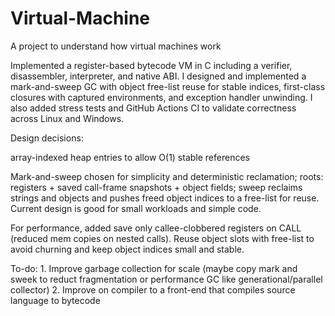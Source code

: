# Virtual-Machine
A project to understand how virtual machines work

Implemented a register-based bytecode VM in C including a verifier, disassembler, interpreter, and native ABI. I designed and implemented a mark-and-sweep GC with object free-list reuse for stable indices, first-class closures with captured environments, and exception handler unwinding. I also added stress tests and GitHub Actions CI to validate correctness across Linux and Windows.

Design decisions: 

array-indexed heap entries to allow O(1) stable references

Mark-and-sweep chosen for simplicity and deterministic reclamation; roots: registers + saved call-frame snapshots + object fields; sweep reclaims strings and objects and pushes freed object indices to a free-list for reuse. Current design is good for small workloads and simple code.

For performance, added save only callee-clobbered registers on CALL (reduced mem copies on nested calls).
Reuse object slots with free-list to avoid churning and keep object indices small and stable.


To-do:
    1. Improve garbage collection for scale (maybe copy mark and sweek to reduct fragmentation or performance GC like generational/parallel collector)
    2. Improve on compiler to a front-end that compiles source language to bytecode